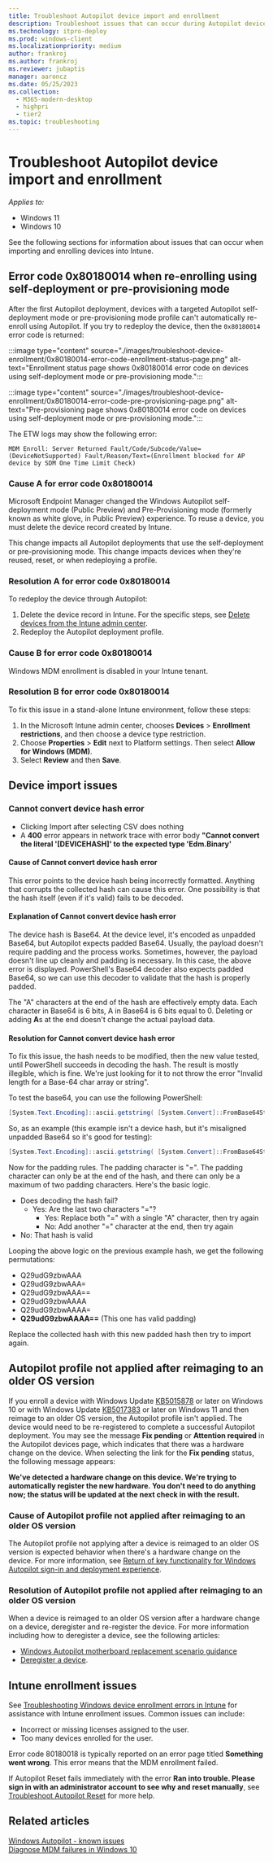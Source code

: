 ```yaml
---
title: Troubleshoot Autopilot device import and enrollment
description: Troubleshoot issues that can occur during Autopilot device import and enrollment.
ms.technology: itpro-deploy
ms.prod: windows-client
ms.localizationpriority: medium
author: frankroj
ms.author: frankroj
ms.reviewer: jubaptis
manager: aaroncz
ms.date: 05/25/2023
ms.collection: 
  - M365-modern-desktop
  - highpri
  - tier2
ms.topic: troubleshooting
---
```



# Troubleshoot Autopilot device import and enrollment

*Applies to:*

- Windows 11
- Windows 10

See the following sections for information about issues that can occur when importing and enrolling devices into Intune.

## Error code 0x80180014 when re-enrolling using self-deployment or pre-provisioning mode

After the first Autopilot deployment, devices with a targeted Autopilot self-deployment mode or pre-provisioning mode profile can't automatically re-enroll using Autopilot. If you try to redeploy the device, then the `0x80180014` error code is returned:

:::image type="content" source="./images/troubleshoot-device-enrollment/0x80180014-error-code-enrollment-status-page.png" alt-text="Enrollment status page shows 0x80180014 error code on devices using self-deployment mode or pre-provisioning mode.":::

:::image type="content" source="./images/troubleshoot-device-enrollment/0x80180014-error-code-pre-provisioning-page.png" alt-text="Pre-provisioning page shows 0x80180014 error code on devices using self-deployment mode or pre-provisioning mode.":::

The ETW logs may show the following error:

`MDM Enroll: Server Returned Fault/Code/Subcode/Value=(DeviceNotSupported) Fault/Reason/Text=(Enrollment blocked for AP device by SDM One Time Limit Check)`

### Cause A for error code 0x80180014

Microsoft Endpoint Manager changed the Windows Autopilot self-deployment mode (Public Preview) and Pre-Provisioning mode (formerly known as white glove, in Public Preview) experience.
To reuse a device, you must delete the device record created by Intune.

This change impacts all Autopilot deployments that use the self-deployment or pre-provisioning mode. This change impacts devices when they're reused, reset, or when redeploying a profile.

### Resolution A for error code 0x80180014

To redeploy the device through Autopilot:

1. Delete the device record in Intune. For the specific steps, see [Delete devices from the Intune admin center](../intune/remote-actions/devices-wipe.md#delete-devices-from-the-intune-admin-center).
2. Redeploy the Autopilot deployment profile.

### Cause B for error code 0x80180014

Windows MDM enrollment is disabled in your Intune tenant.

### Resolution B for error code 0x80180014

To fix this issue in a stand-alone Intune environment, follow these steps:

1. In the Microsoft Intune admin center, chooses **Devices** > **Enrollment restrictions**, and then choose a device type restriction.
1. Choose **Properties** > **Edit** next to Platform settings. Then select **Allow for Windows (MDM)**.
1. Select **Review** and then **Save**.

## Device import issues

### Cannot convert device hash error

- Clicking Import after selecting CSV does nothing 
- A **400** error appears in network trace with error body **"Cannot convert the literal '[DEVICEHASH]' to the expected type 'Edm.Binary'**

#### Cause of Cannot convert device hash error

This error points to the device hash being incorrectly formatted. Anything that corrupts the collected hash can cause this error. One possibility is that the hash itself (even if it's valid) fails to be decoded.

#### Explanation of Cannot convert device hash error

The device hash is Base64. At the device level, it's encoded as unpadded Base64, but Autopilot expects padded Base64. Usually, the payload doesn't require padding and the process works. Sometimes, however, the payload doesn't line up cleanly and padding is necessary. In this case, the above error is displayed. PowerShell's Base64 decoder also expects padded Base64, so we can use this decoder to validate that the hash is properly padded.

The "A" characters at the end of the hash are effectively empty data. Each character in Base64 is 6 bits, A in Base64 is 6 bits equal to 0. Deleting or adding **A**s at the end doesn't change the actual payload data.

#### Resolution for Cannot convert device hash error

To fix this issue, the hash needs to be modified, then the new value tested, until PowerShell succeeds in decoding the hash. The result is mostly illegible, which is fine. We're just looking for it to not throw the error "Invalid length for a Base-64 char array or string". 

To test the base64, you can use the following PowerShell:

```powershell
[System.Text.Encoding]::ascii.getstring( [System.Convert]::FromBase64String("DEVICE HASH"))
```

So, as an example (this example isn't a device hash, but it's misaligned unpadded Base64 so it's good for testing):

```powershell
[System.Text.Encoding]::ascii.getstring( [System.Convert]::FromBase64String("Q29udG9zbwAAA"))
```

Now for the padding rules. The padding character is "=". The padding character can only be at the end of the hash, and there can only be a maximum of two padding characters. Here's the basic logic.

- Does decoding the hash fail?
  - Yes: Are the last two characters "="?
    - Yes: Replace both "=" with a single "A" character, then try again
    - No: Add another "=" character at the end, then try again
- No: That hash is valid

Looping the above logic on the previous example hash, we get the following permutations:

- Q29udG9zbwAAA
- Q29udG9zbwAAA=
- Q29udG9zbwAAA==
- Q29udG9zbwAAAA
- Q29udG9zbwAAAA=
- **Q29udG9zbwAAAA==** (This one has valid padding)

Replace the collected hash with this new padded hash then try to import again.

## Autopilot profile not applied after reimaging to an older OS version

If you enroll a device with Windows Update [KB5015878](https://support.microsoft.com/topic/july-26-2022-kb5015878-os-builds-19042-1865-19043-1865-and-19044-1865-preview-549f5551-fcc5-4fee-8811-c5df12e04d40) or later on Windows 10 or with Windows Update [KB5017383](https://support.microsoft.com/topic/september-20-2022-kb5017383-os-build-22000-1042-preview-62753265-68e9-45d2-adcb-f996bf3ad393) or later on Windows 11 and then reimage to an older OS version, the Autopilot profile isn't applied. The device would need to be re-registered to complete a successful Autopilot deployment. You may see the message **Fix pending** or **Attention required** in the Autopilot devices page, which indicates that there was a hardware change on the device. When selecting the link for the **Fix pending** status, the following message appears:

**We've detected a hardware change on this device. We're trying to automatically register the new hardware. You don't need to do anything now; the status will be updated at the next check in with the result.**

### Cause of Autopilot profile not applied after reimaging to an older OS version

The Autopilot profile not applying after a device is reimaged to an older OS version is expected behavior when there's a hardware change on the device. For more information, see [Return of key functionality for Windows Autopilot sign-in and deployment experience](https://techcommunity.microsoft.com/t5/intune-customer-success/return-of-key-functionality-for-windows-autopilot-sign-in-and/ba-p/3583130).

### Resolution of Autopilot profile not applied after reimaging to an older OS version

When a device is reimaged to an older OS version after a hardware change on a device, deregister and re-register the device. For more information including how to deregister a device, see the following articles:

- [Windows Autopilot motherboard replacement scenario guidance](autopilot-motherboard-replacement.md)
- [Deregister a device](registration-overview.md#deregister-a-device).

## Intune enrollment issues

See [Troubleshooting Windows device enrollment errors in Intune](/troubleshoot/mem/intune/device-enrollment/troubleshoot-windows-enrollment-errors) for assistance with Intune enrollment issues. Common issues can include:

- Incorrect or missing licenses assigned to the user.
- Too many devices enrolled for the user.

Error code 80180018 is typically reported on an error page titled **Something went wrong**. This error means that the MDM enrollment failed.

If Autopilot Reset fails immediately with the error **Ran into trouble. Please sign in with an administrator account to see why and reset manually**, see [Troubleshoot Autopilot Reset](/education/windows/autopilot-reset#troubleshoot-autopilot-reset) for more help.

## Related articles

[Windows Autopilot - known issues](known-issues.md)<br>
[Diagnose MDM failures in Windows 10](/windows/client-management/mdm/diagnose-mdm-failures-in-windows-10)<br>
